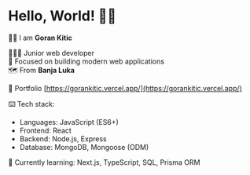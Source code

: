 # Hello, World! 👋🏻

👦🏻 I am **Goran Kitic**

👨🏻‍🚀 Junior web developer<br>🚀 Focused on building modern web applications<br> 🗺 From **Banja Luka**

📌 Portfolio [https://gorankitic.vercel.app/](https://gorankitic.vercel.app/)

⌨️ Tech stack:

-   Languages: JavaScript (ES6+)
-   Frontend: React
-   Backend: Node.js, Express
-   Database: MongoDB, Mongoose (ODM)

🌱 Currently learning: Next.js, TypeScript, SQL, Prisma ORM
